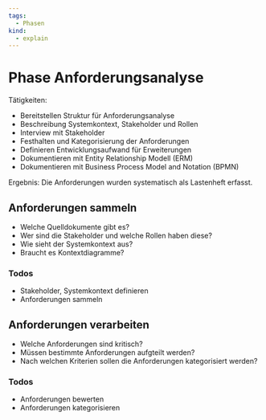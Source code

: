 ```yaml
---
tags:
  - Phasen
kind:
  - explain
---
```

# Phase Anforderungsanalyse

Tätigkeiten:

* Bereitstellen Struktur für Anforderungsanalyse
* Beschreibung Systemkontext, Stakeholder und Rollen
* Interview mit Stakeholder
* Festhalten und Kategorisierung der Anforderungen
* Definieren Entwicklungsaufwand für Erweiterungen
* Dokumentieren mit Entity Relationship Modell (ERM)
* Dokumentieren mit Business Process Model and Notation (BPMN)

Ergebnis: Die Anforderungen wurden systematisch als Lastenheft erfasst.

## Anforderungen sammeln

* Welche Quelldokumente gibt es?
* Wer sind die Stakeholder und welche Rollen haben diese?
* Wie sieht der Systemkontext aus?
* Braucht es Kontextdiagramme?

### Todos

-   Stakeholder, Systemkontext definieren
-   Anforderungen sammeln

## Anforderungen verarbeiten

* Welche Anforderungen sind kritisch?
* Müssen bestimmte Anforderungen aufgteilt werden?
* Nach welchen Kriterien sollen die Anforderungen kategorisiert werden?

### Todos

- Anforderungen bewerten
- Anforderungen kategorisieren